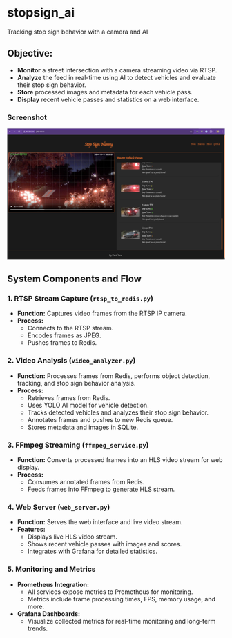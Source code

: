 # stopsign_ai
Tracking stop sign behavior with a camera and AI

## Objective:

- **Monitor** a street intersection with a camera streaming video via RTSP.
- **Analyze** the feed in real-time using AI to detect vehicles and evaluate their stop sign behavior.
- **Store** processed images and metadata for each vehicle pass.
- **Display** recent vehicle passes and statistics on a web interface.

### Screenshot
![Night Screenshot](./static/screenshot_night.png)

## System Components and Flow

### 1. RTSP Stream Capture (`rtsp_to_redis.py`)
- **Function:** Captures video frames from the RTSP IP camera.
- **Process:**
  - Connects to the RTSP stream.
  - Encodes frames as JPEG.
  - Pushes frames to Redis.

### 2. Video Analysis (`video_analyzer.py`)
- **Function:** Processes frames from Redis, performs object detection, tracking, and stop sign behavior analysis.
- **Process:**
  - Retrieves frames from Redis.
  - Uses YOLO AI model for vehicle detection.
  - Tracks detected vehicles and analyzes their stop sign behavior.
  - Annotates frames and pushes to new Redis queue.
  - Stores metadata and images in SQLite.

### 3. FFmpeg Streaming (`ffmpeg_service.py`)
- **Function:** Converts processed frames into an HLS video stream for web display.
- **Process:**
  - Consumes annotated frames from Redis.
  - Feeds frames into FFmpeg to generate HLS stream.

### 4. Web Server (`web_server.py`)
- **Function:** Serves the web interface and live video stream.
- **Features:**
  - Displays live HLS video stream.
  - Shows recent vehicle passes with images and scores.
  - Integrates with Grafana for detailed statistics.

### 5. Monitoring and Metrics
- **Prometheus Integration:**
  - All services expose metrics to Prometheus for monitoring.
  - Metrics include frame processing times, FPS, memory usage, and more.
- **Grafana Dashboards:**
  - Visualize collected metrics for real-time monitoring and long-term trends.
